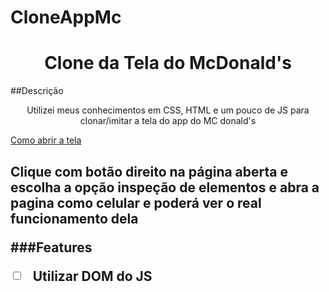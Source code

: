 # CloneAppMc

<h1 align="center"> Clone da Tela do McDonald's </h1>


##Descrição 
<p align ="center"> Utilizei meus conhecimentos em CSS, HTML e um pouco de JS para clonar/imitar a tela do app do MC donald's</p>


<p align = " center">

<a href="#ComoAbrir"> Como abrir a tela</a>



<h2 align="center> Como abrir a tela</h2>

<p aling =" justify"> Clique com botão direito na página aberta e escolha a opção inspeção de elementos e abra a pagina como celular e poderá ver o real funcionamento dela</p>


###Features

- [ ] Utilizar DOM do JS

